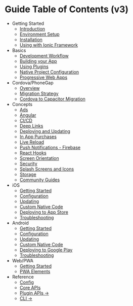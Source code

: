 # Guide Table of Contents (v3)

- Getting Started
  - [Introduction](index.md)
  - [Environment Setup](getting-started/environment-setup.md)
  - [Installation](getting-started/index.md)
  - [Using with Ionic Framework](getting-started/with-ionic.md)
- Basics
  - [Development Workflow](basics/workflow.md)
  - [Building your App](basics/building-your-app.md)
  - [Using Plugins](basics/using-plugins.md)
  - [Native Project Configuration](basics/configuring-your-app.md)
  - [Progressive Web Apps](basics/progressive-web-app.md)
- Cordova/PhoneGap
  - [Overview](cordova/index.md)
  - [Migration Strategy](cordova/migration-strategy.md)
  - [Cordova to Capacitor Migration](cordova/migrating-from-cordova-to-capacitor.md)
- Concepts
  - [Ads](guides/ads.md)
  - [Angular](guides/angular.md)
  - [CI/CD](guides/ci-cd.md)
  - [Deep Links](guides/deep-links.md)
  - [Deploying and Updating](guides/deploying-updates.md)
  - [In App Purchases](guides/in-app-purchases.md)
  - [Live Reload](guides/live-reload.md)
  - [Push Notifications - Firebase](guides/push-notifications-firebase.md)
  - [React Hooks](guides/react-hooks.md)
  - [Screen Orientation](guides/screen-orientation.md)
  - [Security](guides/security.md)
  - [Splash Screens and Icons](guides/splash-screens-and-icons.md)
  - [Storage](guides/storage.md)
  - [Community Guides](guides/community.md)
- iOS
  - [Getting Started](ios/index.md)
  - [Configuration](ios/configuration.md)
  - [Updating](ios/updating.md)
  - [Custom Native Code](ios/custom-code.md)
  - [Deploying to App Store](ios/deploying-to-app-store.md)
  - [Troubleshooting](ios/troubleshooting.md)
- Android
  - [Getting Started](android/index.md)
  - [Configuration](android/configuration.md)
  - [Updating](android/updating.md)
  - [Custom Native Code](android/custom-code.md)
  - [Deploying to Google Play](android/deploying-to-google-play.md)
  - [Troubleshooting](android/troubleshooting.md)
- Web/PWA
  - [Getting Started](web/index.md)
  - [PWA Elements](web/pwa-elements.md)
- Reference
  - [Config](config/index.md)
  - [Core APIs](core-apis/index.md)
  - [Plugin APIs ->](apis/index.md)
  - [CLI ->](cli/index.md)
